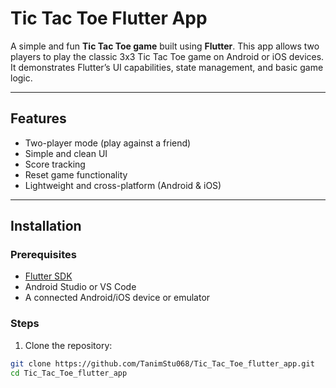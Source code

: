# Tic Tac Toe Flutter App

A simple and fun **Tic Tac Toe game** built using **Flutter**. This app allows two players to play the classic 3x3 Tic Tac Toe game on Android or iOS devices. It demonstrates Flutter’s UI capabilities, state management, and basic game logic.

---

## Features

- Two-player mode (play against a friend)
- Simple and clean UI
- Score tracking
- Reset game functionality
- Lightweight and cross-platform (Android & iOS)

---

## Installation

### Prerequisites

- [Flutter SDK](https://flutter.dev/docs/get-started/install)
- Android Studio or VS Code
- A connected Android/iOS device or emulator

### Steps

1. Clone the repository:
```bash
git clone https://github.com/TanimStu068/Tic_Tac_Toe_flutter_app.git
cd Tic_Tac_Toe_flutter_app
